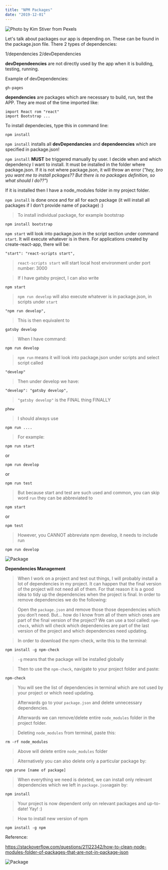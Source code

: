```yaml
---
title: "NPM Packages"
date: "2019-12-01"
---
```


![](https://i.imgur.com/xa1x0Gq.jpg "Photo by Kim Stiver from Pexels")

Let's talk about packages our app is depending on. These can be found in the package.json file. There 2 types of dependencies:

1/dependencies
2/devDependencies

**devDependeencies** are not directly used by the app when it is building, testing, running. 

Example of devDependencies:
```
gh-pages
```

**dependencies** are packages which are necessary to build, run, test the APP. They are most of the time imported like: 
```
import React rom "react"
import Bootstrap ...
```

To install dependecies, type this in command line:
```
npm install
```

<code>npm install</code> installs all **devDependancies** and **dependeencies** which are specified in package.json!

<code>npm install</code> **MUST** be triggered manually by user. I decide when and which dependency I want to install. It must be installed in the folder where package.json. If it is not where package.json, it will throw an error (*"hey, bro you want me to install pckages?? But there is no packages definition, so what should I do??"*)

If it is installed then I have a node_modules folder in my project folder.

<code>npm install</code> is done once and for all for each package (it will install all packages if I don't provide name of package) :)

> To install individual package, for example bootstrap
```
npm install bootstrap
```

<code>npm start</code> will look into package.json in the script section under command <code>start</code>. It will execute whatever is in there. For applications created by create-react-app, there will be:
```
"start": "react-scripts start",
```

><code>react-scripts start</code> will start local host environment under port number: 3000

> If I have gatsby project, I can also write
```
npm start
```

> <code>npm run develop</code> will also execute whatever is in package.json, in scripts under <code>start</code>
```
"npm run develop",
```

> This is then equivalent to
```
gatsby develop
```

> When I have command:
```
npm run develop
```

> <code>npm run</code> means it will look into package.json under scripts and select script called
```
"develop"
```

> Then under develop we have:
```
"develop": "gatsby develop",
```

> <code>"gatsby develop"</code> is the FINAL thing FINALLY
```
phew
```

> I should always use 
```
npm run ....
```

> For example:
```
npm run start
```

or
```
npm run develop
```

or 
```
npm run test
```

> But because start and test are such used and common, you can skip word <code>run</code> they can be abbreviated to
```
npm start
```

or
```
npm test
```

> However, you CANNOT abbreviate npm develop, it needs to include run
```
npm run develop
```

![Package](https://i.imgur.com/G6XuINT.jpg "Photo by Pixabay from Pexels")

**Dependencies Management**

> When I work on a project and test out things, I will probably install a lot of dependencies in my project. It can happen that the final version of the project will not need all of them. For that reason it is a good idea to tidy up the dependencies when the project is final. In order to remove dependencies we do the following:

> Open the <code>package.json</code> and remove those those dependencies which you don’t need. But... how do I know from all of them which ones are part of the final version of the project? We can use a tool called: <code>npm-check</code>, which will check which dependencies are part of the last  version of the project and which dependencies need updating. 

> In order to download the npm-check, write this to the terminal:
```
npm install -g npm-check
```

> <code>-g</code> means that the package will be installed globally

> Then to use the <code>npm-check</code>, navigate to your project folder and paste:
```
npm-check
```

> You will see the list of dependencies in terminal which are not used by your project or which need updating.

> Afterwards go to your <code>package.json</code> and delete unnecessary dependencies.

> Afterwards we can remove/delete entire <code>node_modules</code> folder in the project folder. 

> Deleting <code>node_modules</code> from terminal, paste this:
```
rm -rf node_modules
```
> Above will delete entire <code>node_modules</code> folder

> Alternatively you can also delete only a particular package by:
```
npm prune [name of package]
```

> When everything we need is deleted, we can install only relevant dependencies which we left in <code>package.json</code>again by:
```
npm install
```

> Your project is now dependent only on relevant packages and up-to-date! Yay! :)


> How to install new version of npm
```
npm install -g npm

```
Reference:

https://stackoverflow.com/questions/21122342/how-to-clean-node-modules-folder-of-packages-that-are-not-in-package-json

![Package](https://i.imgur.com/Y5egUqF.jpg "Photo by freestocks.org from Pexels")